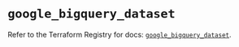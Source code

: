 # `google_bigquery_dataset`

Refer to the Terraform Registry for docs: [`google_bigquery_dataset`](https://registry.terraform.io/providers/hashicorp/google-beta/6.37.0/docs/resources/google_bigquery_dataset).

